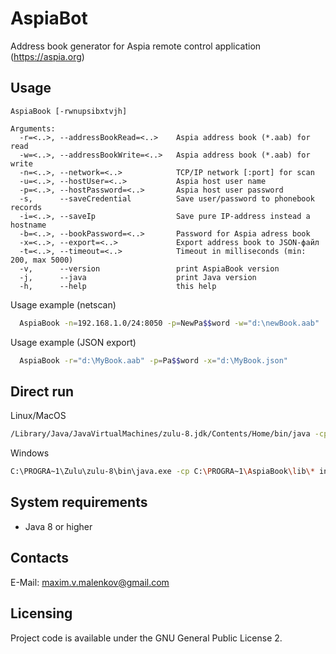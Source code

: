 # AspiaBot
Address book generator for Aspia remote control application (https://aspia.org) 

Usage
-------------------

```
AspiaBook [-rwnupsibxtvjh]

Arguments:
  -r=<..>, --addressBookRead=<..>    Aspia address book (*.aab) for read
  -w=<..>, --addressBookWrite=<..>   Aspia address book (*.aab) for write
  -n=<..>, --network=<..>            TCP/IP network [:port] for scan
  -u=<..>, --hostUser=<..>           Aspia host user name
  -p=<..>, --hostPassword=<..>       Aspia host user password
  -s,      --saveCredential          Save user/password to phonebook records
  -i=<..>, --saveIp                  Save pure IP-address instead a hostname
  -b=<..>, --bookPassword=<..>       Password for Aspia adress book
  -x=<..>, --export=<..>             Export address book to JSON-файл
  -t=<..>, --timeout=<..>            Timeout in milliseconds (min: 200, max 5000)
  -v,      --version                 print AspiaBook version
  -j,      --java                    print Java version
  -h,      --help                    this help
```


Usage example (netscan)
```  sh
  AspiaBook -n=192.168.1.0/24:8050 -p=NewPa$$word -w="d:\newBook.aab"
```

Usage example (JSON export)
``` sh
  AspiaBook -r="d:\MyBook.aab" -p=Pa$$word -x="d:\MyBook.json"
```

Direct run
----------

Linux/MacOS
``` sh
/Library/Java/JavaVirtualMachines/zulu-8.jdk/Contents/Home/bin/java -cp "/Users/Shared/AspiaBook/lib/*" info.malenkov.aspiabook.App -n=192.168.1.0/24:8050 -p=NewPa$$word -w="d:\newBook.aab"
```

Windows
``` sh
C:\PROGRA~1\Zulu\zulu-8\bin\java.exe -cp C:\PROGRA~1\AspiaBook\lib\* info.malenkov.aspiabook.App -n=192.168.1.0/24:8050 -p=NewPa$$word -w="d:\newBook.aab"
```

System requirements
-------------------
- Java 8 or higher 

Contacts
--------
E-Mail: maxim.v.malenkov@gmail.com

Licensing
---------
Project code is available under the GNU General Public License 2.
